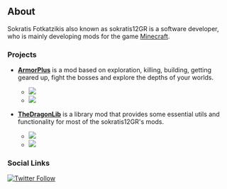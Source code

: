 
## About

Sokratis Fotkatzikis also known as sokratis12GR is a software developer, who is mainly developing mods for the game [Minecraft](https://minecraft.net). 

### Projects

- [**ArmorPlus**](https://smarturl.it/armorplus) is a mod based on exploration, killing, building, getting geared up, fight the bosses and explore the depths of your worlds. 
  - [![](http://cf.way2muchnoise.eu/full_armorplus_downloads.svg)](https://smarturl.it/armorplus)
  - [![](http://cf.way2muchnoise.eu/versions/armorplus.svg)](https://smarturl.it/armorplus)

- [**TheDragonLib**](https://smarturl.it/thedragonlib) is a library mod that provides some essential utils and functionality for most of the sokratis12GR's mods.
  - [![](http://cf.way2muchnoise.eu/full_thedragonlib_downloads.svg)](https://smarturl.it/thedragonlib)
  - [![](http://cf.way2muchnoise.eu/versions/thedragonlib.svg)](https://smarturl.it/thedragonlib)

### Social Links

[![Twitter Follow](https://img.shields.io/twitter/follow/sokratis12GR.svg?color=blue&label=Follow%20%40sokratis12GR&logo=twitter&logoColor=orange&style=for-the-badge)](https://twitter.com/intent/follow?screen_name=sokratis12GR)
